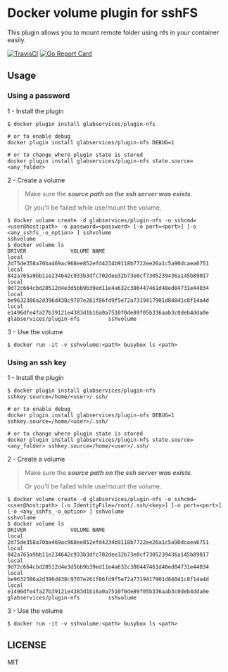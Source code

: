 # Docker volume plugin for sshFS

This plugin allows you to mount remote folder using nfs in your container easily.

[![TravisCI](https://travis-ci.org/guru-docker/docker-volume-nfs.svg)](https://travis-ci.org/guru-docker/docker-volume-nfs)
[![Go Report Card](https://goreportcard.com/badge/github.com/guru-docker/docker-volume-nfs)](https://goreportcard.com/report/github.com/guru-docker/docker-volume-nfs)

## Usage

### Using a password

1 - Install the plugin

```
$ docker plugin install glabservices/plugin-nfs

# or to enable debug 
docker plugin install glabservices/plugin-nfs DEBUG=1

# or to change where plugin state is stored
docker plugin install glabservices/plugin-nfs state.source=<any_folder>
```

2 - Create a volume

> Make sure the ***source path on the ssh server was exists***.
> 
> Or you'll be failed while use/mount the volume.

```
$ docker volume create -d glabservices/plugin-nfs -o sshcmd=<user@host:path> -o password=<password> [-o port=<port>] [-o <any_sshfs_-o_option> ] sshvolume
sshvolume
$ docker volume ls
DRIVER              VOLUME NAME
local               2d75de358a70ba469ac968ee852efd4234b9118b7722ee26a1c5a90dcaea6751
local               842a765a9bb11e234642c933b3dfc702dee32b73e0cf7305239436a145b89017
local               9d72c664cbd20512d4e3d5bb9b39ed11e4a632c386447461d48ed84731e44034
local               be9632386a2d396d438c9707e261f86fd9f5e72a7319417901d84041c8f14a4d
local               e1496dfe4fa27b39121e4383d1b16a0a7510f0de89f05b336aab3c0deb4dda0e
glabservices/plugin-nfs         sshvolume
```

3 - Use the volume

```
$ docker run -it -v sshvolume:<path> busybox ls <path>
```

### Using an ssh key

1 - Install the plugin

```
$ docker plugin install glabservices/plugin-nfs sshkey.source=/home/<user>/.ssh/

# or to enable debug 
docker plugin install glabservices/plugin-nfs DEBUG=1 sshkey.source=/home/<user>/.ssh/

# or to change where plugin state is stored
docker plugin install glabservices/plugin-nfs state.source=<any_folder> sshkey.source=/home/<user>/.ssh/
```

2 - Create a volume

> Make sure the ***source path on the ssh server was exists***.
> 
> Or you'll be failed while use/mount the volume.

```
$ docker volume create -d glabservices/plugin-nfs -o sshcmd=<user@host:path> [-o IdentityFile=/root/.ssh/<key>] [-o port=<port>] [-o <any_sshfs_-o_option> ] sshvolume
sshvolume
$ docker volume ls
DRIVER              VOLUME NAME
local               2d75de358a70ba469ac968ee852efd4234b9118b7722ee26a1c5a90dcaea6751
local               842a765a9bb11e234642c933b3dfc702dee32b73e0cf7305239436a145b89017
local               9d72c664cbd20512d4e3d5bb9b39ed11e4a632c386447461d48ed84731e44034
local               be9632386a2d396d438c9707e261f86fd9f5e72a7319417901d84041c8f14a4d
local               e1496dfe4fa27b39121e4383d1b16a0a7510f0de89f05b336aab3c0deb4dda0e
glabservices/plugin-nfs         sshvolume
```

3 - Use the volume

```
$ docker run -it -v sshvolume:<path> busybox ls <path>
```

## LICENSE

MIT
